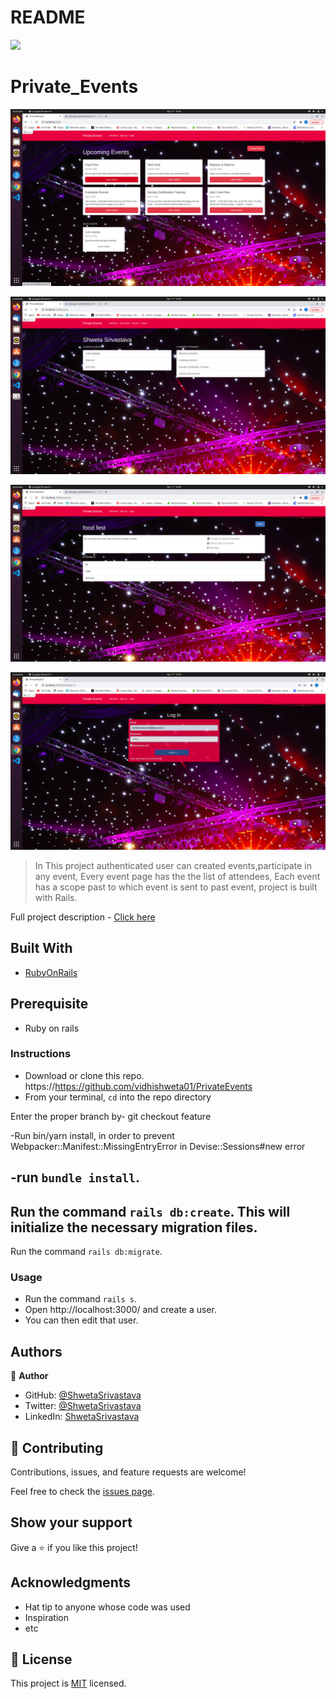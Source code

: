 # README

![](https://img.shields.io/badge/Microverse-blueviolet)

# Private_Events

![Screenshot1.png](./app/assets/images/Screenshot1.png)

![Screenshot2.png](./app/assets/images/Screenshot2.png)

![Screenshot3.png](./app/assets/images/Screenshot3.png)

![Screenshot4.png](./app/assets/images/Screenshot4.png)

> In This project authenticated user can created events,participate in any event, Every event page has the the list of attendees, Each event has a scope past to which event is sent to past event, project is built with Rails.

Full project description - [Click here](https://www.theodinproject.com/paths/full-stack-ruby-on-rails/courses/ruby-on-rails/lessons/associations)

## Built With
- [RubyOnRails](https://rubyonrails.org/)

## Prerequisite
- Ruby on rails


### Instructions

- Download or clone this repo.
https://https://github.com/vidhishweta01/PrivateEvents
- From your terminal, `cd` into the repo directory

Enter the proper branch by-
 git checkout feature

 -Run bin/yarn install, in order to prevent Webpacker::Manifest::MissingEntryError in Devise::Sessions#new error

-run `bundle install`.
- 
Run the command `rails db:create`. This will initialize the necessary migration files.
-
 Run the command `rails db:migrate`.

### Usage

- Run the command `rails s`.
- Open http://localhost:3000/ and create a user. 
- You can then edit that user.

## Authors

👤 **Author**

- GitHub: [@ShwetaSrivastava](https://github.com/vidhishweta01)
- Twitter: [@ShwetaSrivastava](https://twitter.com/vidhishweta01)
- LinkedIn: [ShwetaSrivastava](https://www.linkedin.com/in/vidhishweta01/)

## 🤝 Contributing

Contributions, issues, and feature requests are welcome!

Feel free to check the [issues page](issues/).

## Show your support

Give a ⭐️ if you like this project!

## Acknowledgments

- Hat tip to anyone whose code was used
- Inspiration
- etc

## 📝 License

This project is [MIT](LICENSE) licensed.

